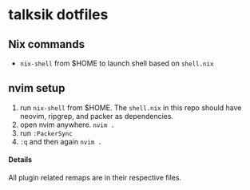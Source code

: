 
# talksik dotfiles
## Nix commands
- `nix-shell` from $HOME to launch shell based on `shell.nix`


## nvim setup
1. run `nix-shell` from $HOME. The `shell.nix` in this repo should have neovim, ripgrep, and packer as dependencies.
2. open nvim anywhere. `nvim .`
3. run `:PackerSync`
4. `:q` and then again `nvim .`

#### Details
All plugin related remaps are in their respective files.
